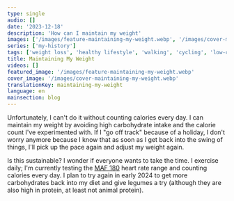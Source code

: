 ```yaml
---
type: single
audio: []
date: '2023-12-18'
description: 'How can I maintain my weight'
images: ['/images/feature-maintaining-my-weight.webp', '/images/cover-maintaining-my-weight.webp']
series: ['my-history']
tags: ['weight loss', 'healthy lifestyle', 'walking', 'cycling', 'low-carb', 'intermittent fasting']
title: Maintaining My Weight
videos: []
featured_image: '/images/feature-maintaining-my-weight.webp'
cover_image: '/images/cover-maintaining-my-weight.webp'
translationKey: maintaining-my-weight
language: en
mainsection: blog
---
```

Unfortunately, I can't do it without counting calories every day. I can maintain my weight by avoiding high carbohydrate intake and the calorie count I've experimented with. If I "go off track" because of a holiday, I don't worry anymore because I know that as soon as I get back into the swing of things, I'll pick up the pace again and adjust my weight again.

Is this sustainable? I wonder if everyone wants to take the time. I exercise daily; I'm currently testing the [MAF 180](https://philmaffetone.com/method/ "MAF 180") heart rate range and counting calories every day. I plan to try again in early 2024 to get more carbohydrates back into my diet and give legumes a try (although they are also high in protein, at least not animal protein).

